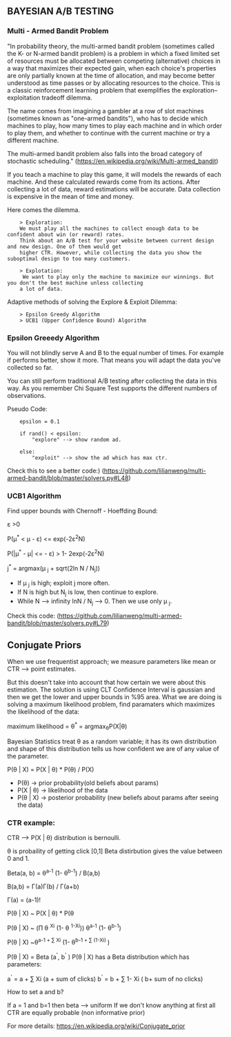 ## BAYESIAN A/B TESTING

### Multi - Armed Bandit Problem 

"In probability theory, the multi-armed bandit problem (sometimes called the K- or N-armed bandit problem) is a 
problem in which a fixed limited set of resources must be allocated between competing (alternative) choices in a way 
that maximizes their expected gain, when each choice's properties are only partially known at the time of allocation, 
and may become better understood as time passes or by allocating resources to the choice. This is a classic 
reinforcement learning problem that exemplifies the exploration–exploitation tradeoff dilemma. 

The name comes from imagining a gambler at a row of slot machines (sometimes known as "one-armed bandits"), 
who has to decide which machines to play, how many times to play each machine and in which order to play them, 
and whether to continue with the current machine or try a different machine. 

The multi-armed bandit problem also falls into the broad category of stochastic 
scheduling." (https://en.wikipedia.org/wiki/Multi-armed_bandit)


If you teach a machine to play this game, it will models the rewards of each machine. And these calculated rewards come 
from its actions. After collecting a lot of data, reward estimations will be accurate. Data collection is expensive in 
the mean of time and money. 


Here comes the dilemma. 

        > Exploration: 
        We must play all the machines to collect enough data to be confident about win (or reward) rates.
        Think about an A/B test for your website between current design and new design. One of them would get 
        higher CTR. However, while collecting the data you show the suboptimal design to too many customers. 
         
        > Explotation:
         We want to play only the machine to maximize our winnings. But you don't the best machine unless collecting 
        a lot of data.

Adaptive methods of solving the Explore & Exploit Dilemma:

        > Epsilon Greedy Algorithm 
        > UCB1 (Upper Confidence Bound) Algorithm 
        
        
### Epsilon Greeedy Algorithm

You will not blindly serve A and B to the equal number of times. For example if performs better, show it more. That means
you will adapt the data you've collected so far. 

You can still perform traditional A/B testing after collecting the data in this way. As you remember Chi Square Test 
supports the different numbers of observations. 

Pseudo Code: 

        epsilon = 0.1
        
        if rand() < epsilon:
            "explore" --> show random ad. 
        
        else:
            "exploit" --> show the ad which has max ctr. 
            
            
Check this to see a better code:) 
(https://github.com/lilianweng/multi-armed-bandit/blob/master/solvers.py#L48)


### UCB1 Algorithm 

Find upper bounds with Chernoff - Hoeffding Bound:

&epsilon; >0

P(&mu;<sup>*</sup> < &mu; - &epsilon;) <= exp(-2&epsilon;<sup>2</sup>N)

P(|&mu;<sup>*</sup> - &mu;| <= - &epsilon;) > 1-  2exp(-2&epsilon;<sup>2</sup>N)

j<sup>*</sup>  = argmax(&mu; <sub>j</sub> + sqrt(2ln N / N<sub>j</sub>))

- If &mu; <sub>j</sub> is high; exploit j more often. 
- If N is high but  N<sub>j</sub> is low, then continue to explore. 
- While N --> infinity lnN / N<sub>j</sub> --> 0. Then we use only &mu; <sub>j</sub>. 

Check this code: 
(https://github.com/lilianweng/multi-armed-bandit/blob/master/solvers.py#L79)


## Conjugate Priors

When we use frequentist approach; we measure parameters like mean or CTR --> point estimates. 

But this doesn't take into account that how certain we were about this estimation. The solution is using CLT Confidence 
Interval is gaussian and then we get the lower and upper bounds in %95 area. What we are doing is solving a maximum 
likelihood problem, find paramaters which maximizes the likelihood of the data: 

maximum likelihood = &theta;<sup>*</sup> = argmax<sub>&theta;</sub>P(X|&theta;)


Bayesian Statistics treat &theta; as a random variable; it has its own distribution and shape of this distribution tells
us how confident we are of any value of the parameter.

P(&theta; | X) = P(X | &theta;) * P(&theta;) / P(X)   
- P(&theta;) -> prior probability(old beliefs about params)
- P(X | &theta;) -> likelihood of the data
- P(&theta; | X) -> posterior probability (new beliefs about params after seeing the data)
 
### CTR example:
       
CTR --> P(X | &theta;) distribution is bernoulli.
 
&theta; is probaility of getting click [0,1] Beta distirbution gives the value between 0 and 1. 

Beta(a, b) = &theta;<sup>a-1</sup> (1- &theta;<sup>b-1</sup>) / B(a,b)

B(a,b) = &Gamma;(a)&Gamma;(b) / &Gamma;(a+b)

&Gamma;(a) = (a-1)!


P(&theta; | X) ~ P(X | &theta;) * P(&theta;

P(&theta; | X)  ~ (&Pi; &theta; <sup>Xi</sup> (1- &theta; <sup>1-Xi</sup>)) &theta;<sup>a-1</sup> (1- &theta;<sup>b-1</sup>)

P(&theta; | X) ~&theta;<sup>a-1 + &Sum; Xi</sup> (1- &theta;<sup>b-1 + &Sum; (1-Xi) </sup>)

P(&theta; | X) = Beta (a<sup>'</sup>, b<sup>'</sup> )
P(&theta; | X) has a Beta distribution which has parameters: 

a<sup>'</sup> = a + &Sum; Xi (a + sum of clicks)
b<sup>'</sup> = b + &Sum; 1- Xi ( b+ sum of no clicks)


How to set a and b? 

If a = 1 and b=1 then beta --> uniform 
If we don't know anything at first all CTR are equally probable (non informative prior)


For more details: https://en.wikipedia.org/wiki/Conjugate_prior
